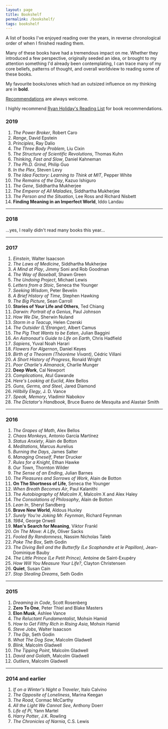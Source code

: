 ```yaml
---
layout: page
title: Bookshelf
permalink: /bookshelf/
tags: bookshelf
---
```


A list of books I've enjoyed reading over the years, in reverse chronological order
of when I finished reading them.

Many of these books have had a tremendous impact on me. Whether they introduced a few perspective,
originally seeded an idea, or brought to my attention something I'd already been contemplating, I can trace
many of my core beliefs, patterns of thought, and overall worldview to reading some of these books.

My favourite books/ones which had an outsized influence on my thinking are in **bold**.

<a href="mailto:{{ site.email }}" target="_blank">Recommendations</a> are always welcome.

I highly recommend <a href="https://ryanholiday.net/reading-newsletter/" target="_blank">Ryan Holiday's Reading List</a> for book recommendations.

### 2019

1. *The Power Broker*, Robert Caro
1. *Range*, David Epstein
1. *Principles*, Ray Dalio
1. *The Three Body Problem*, Liu Cixin
1. *The Structure of Scientific Revolutions*, Thomas Kuhn
1. *Thinking, Fast and Slow*, Daniel Kahneman
1. *The Ph.D. Grind*, Philip Guo
1. *In the Plex*, Steven Levy
1. *The Idea Factory: Learning to Think at MIT*, Pepper White
1. *The Remains of the Day*, Kazuo Ishiguro
1. *The Gene*, Siddhartha Mukherjee
1. *The Emperor of All Maladies*, Siddhartha Mukherjee
1. *The Person and the Situation*, Lee Ross and Richard Nisbett
1. **Finding Meaning in an Imperfect World**, Iddo Landau

<hr />

### 2018

...yes, I really didn't read many books this year...

<hr />

### 2017

1. *Einstein*, Walter Isaacson
1. *The Laws of Medicine*, Siddhartha Mukherjee
1. *A Mind at Play*, Jimmy Soni and Rob Goodman
1. *The Way of Baseball*, Shawn Green
1. *The Undoing Project*, Michael Lewis
1. *Letters from a Stoic*, Seneca the Younger
1. *Seeking Wisdom*, Peter Bevelin
1. *A Brief History of Time*, Stephen Hawking
1. *The Big Picture*, Sean Carroll
1. **Stories of Your Life and Others**, Ted Chiang
1. *Darwin: Portrait of a Genius*, Paul Johnson
1. *How We Die*, Sherwin Nuland
1. *Storm in a Teacup*, Helen Czerski
1. *The Outsider (L’Étranger)*, Albert Camus
1. *The Pig That Wants to be Eaten*, Julian Baggini
1. *An Astronaut's Guide to Life on Earth*, Chris Hadfield
1. *Sapiens*, Yuval Noah Harari
1. *Flowers For Algernon*, Daniel Keyes
1. *Birth of a Theorem (Théorème Vivant)*, Cédric Villani
1. *A Short History of Progress*, Ronald Wright
1. *Poor Charlie's Almanack*, Charlie Munger
1. **Deep Work**, Cal Newport
1. *Complications*, Atul Gawande
1. *Here's Looking at Euclid*, Alex Bellos
1. *Guns, Germs, and Steel*, Jared Diamond
1. *Hillbilly Elegy*, J. D. Vance
1. *Speak, Memory*, Vladimir Nabokov
1. *The Dictator's Handbook*, Bruce Bueno de Mesquita and Alastair Smith

<hr />

### 2016

1. *The Grapes of Math*, Alex Bellos
1. *Chaos Monkeys*, Antonio García Martínez
1. *Status Anxiety*, Alain de Botton
1. *Meditations*, Marcus Aurelius
1. *Burning the Days*, James Salter
1. *Managing Oneself*, Peter Drucker
1. *Rules for a Knight*, Ethan Hawke
1. *Our Town*, Thornton Wilder
1. *The Sense of an Ending*, Julian Barnes
1. *The Pleasures and Sorrows of Work*, Alain de Botton
1. **On The Shortness of Life**, Seneca the Younger
1. *When Breath Becomes Air*, Paul Kalanithi
1. *The Autobiography of Malcolm X*, Malcolm X and Alex Haley
1. *The Consolations of Philosophy*, Alain de Botton
1. *Lean In*, Sheryl Sandberg
1. **Brave New World**, Aldous Huxley
1. *Surely You're Joking Mr. Feynman*, Richard Feynman
1. *1984*, George Orwell
1. **Man's Search for Meaning**, Viktor Frankl
1. *On The Move: A Life*, Oliver Sacks
1. *Fooled By Randomness*, Nassim Nicholas Taleb
1. *Poke The Box*, Seth Godin
1. *The Diving Bell and the Butterfly (Le Scaphandre et le Papillon)*, Jean-Dominique Bauby
1. *The Little Prince (Le Petit Prince)*, Antoine de Saint-Exupéry
1. *How Will You Measure Your Life?*, Clayton Christensen
1. **Quiet**, Susan Cain
1. *Stop Stealing Dreams*, Seth Godin

<hr />

### 2015

1. *Dreaming in Code*, Scott Rosenberg
1. **Zero To One**, Peter Thiel and Blake Masters
1. **Elon Musk**, Ashlee Vance
1. *The Reluctant Fundamentalist*, Mohsin Hamid
1. *How to Get Filthy Rich in Rising Asia*, Mohsin Hamid
1. *Steve Jobs*, Walter Isaacson
1. *The Dip*, Seth Godin
1. *What The Dog Saw*, Malcolm Gladwell
1. *Blink*, Malcolm Gladwell
1. *The Tipping Point*, Malcolm Gladwell
1. *David and Goliath*, Malcolm Gladwell
1. *Outliers*, Malcolm Gladwell

<hr />

### 2014 and earlier

1. *If on a Winter's Night a Traveler*, Italo Calvino
1. *The Opposite of Loneliness*, Marina Keegan
1. *The Road*, Cormac McCarthy
1. *All the Light We Cannot See*, Anthony Doerr
1. *Life of Pi*, Yann Martel
1. *Harry Potter*, J.K. Rowling
1. *The Chronicles of Narnia*, C.S. Lewis
